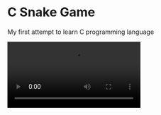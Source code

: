 # C Snake Game

My first attempt to learn C programming language

<!-- ![demo](https://github.com/Seohyeong/csnake/assets/27022196/6affd0f7-ae7c-426d-80b0-40437c36171f) -->

<video src="https://github.com/Seohyeong/csnake/assets/27022196/6affd0f7-ae7c-426d-80b0-40437c36171f" />